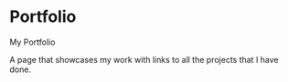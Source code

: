 # Portfolio
My Portfolio

A page that showcases my work with links to all the projects that I have done.
